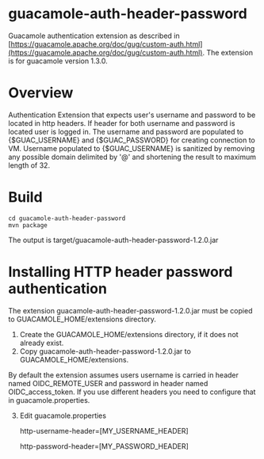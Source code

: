 # guacamole-auth-header-password
Guacamole authentication extension as described in [https://guacamole.apache.org/doc/gug/custom-auth.html](https://guacamole.apache.org/doc/gug/custom-auth.html). The extension is for guacamole version 1.3.0.

# Overview
Authentication Extension that expects user's username and password to be located in http headers. If header for both username and password is located user is logged in. The username and password are populated to {$GUAC_USERNAME} and {$GUAC_PASSWORD} for creating connection to VM. Username populated to {$GUAC_USERNAME} is sanitized by removing any possible domain delimited by '@' and shortening  the result to maximum length of 32.    

# Build
    cd guacamole-auth-header-password
    mvn package
    
The output is target/guacamole-auth-header-password-1.2.0.jar
# Installing HTTP header password authentication

The extension guacamole-auth-header-password-1.2.0.jar must be copied to GUACAMOLE_HOME/extensions directory. 

1. Create the GUACAMOLE_HOME/extensions directory, if it does not already exist.
2. Copy guacamole-auth-header-password-1.2.0.jar to GUACAMOLE_HOME/extensions.

By default the extension assumes users username is carried in header named OIDC_REMOTE_USER and password in header named OIDC_access_token. If you use different headers you need to configure that in guacamole.properties. 

3. Edit guacamole.properties  

    http-username-header=[MY_USERNAME_HEADER]

    http-password-header=[MY_PASSWORD_HEADER]

